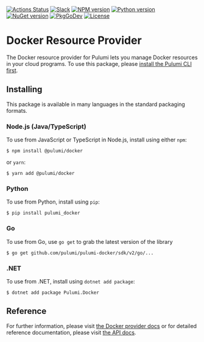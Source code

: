 [![Actions Status](https://github.com/pulumi/pulumi-docker/workflows/master/badge.svg)](https://github.com/pulumi/pulumi-docker/actions)
[![Slack](http://www.pulumi.com/images/docs/badges/slack.svg)](https://slack.pulumi.com)
[![NPM version](https://badge.fury.io/js/%40pulumi%2Fdocker.svg)](https://www.npmjs.com/package/@pulumi/docker)
[![Python version](https://badge.fury.io/py/pulumi-docker.svg)](https://pypi.org/project/pulumi-docker)
[![NuGet version](https://badge.fury.io/nu/pulumi.docker.svg)](https://badge.fury.io/nu/pulumi.docker)
[![PkgGoDev](https://pkg.go.dev/badge/github.com/pulumi/pulumi-docker/sdk/v2/go)](https://pkg.go.dev/github.com/pulumi/pulumi-docker/sdk/v2/go)
[![License](https://img.shields.io/npm/l/%40pulumi%2Fpulumi.svg)](https://github.com/pulumi/pulumi-docker/blob/master/LICENSE)

# Docker Resource Provider

The Docker resource provider for Pulumi lets you manage Docker resources in your cloud programs. To use
this package, please [install the Pulumi CLI first](https://pulumi.io/).

## Installing

This package is available in many languages in the standard packaging formats.

### Node.js (Java/TypeScript)

To use from JavaScript or TypeScript in Node.js, install using either `npm`:

    $ npm install @pulumi/docker

or `yarn`:

    $ yarn add @pulumi/docker

### Python

To use from Python, install using `pip`:

    $ pip install pulumi_docker

### Go

To use from Go, use `go get` to grab the latest version of the library

    $ go get github.com/pulumi/pulumi-docker/sdk/v2/go/...

### .NET

To use from .NET, install using `dotnet add package`:

    $ dotnet add package Pulumi.Docker

## Reference

For further information, please visit [the Docker provider docs](https://www.pulumi.com/docs/intro/cloud-providers/docker) or for detailed reference documentation, please visit [the API docs](https://www.pulumi.com/docs/reference/pkg/docker).
